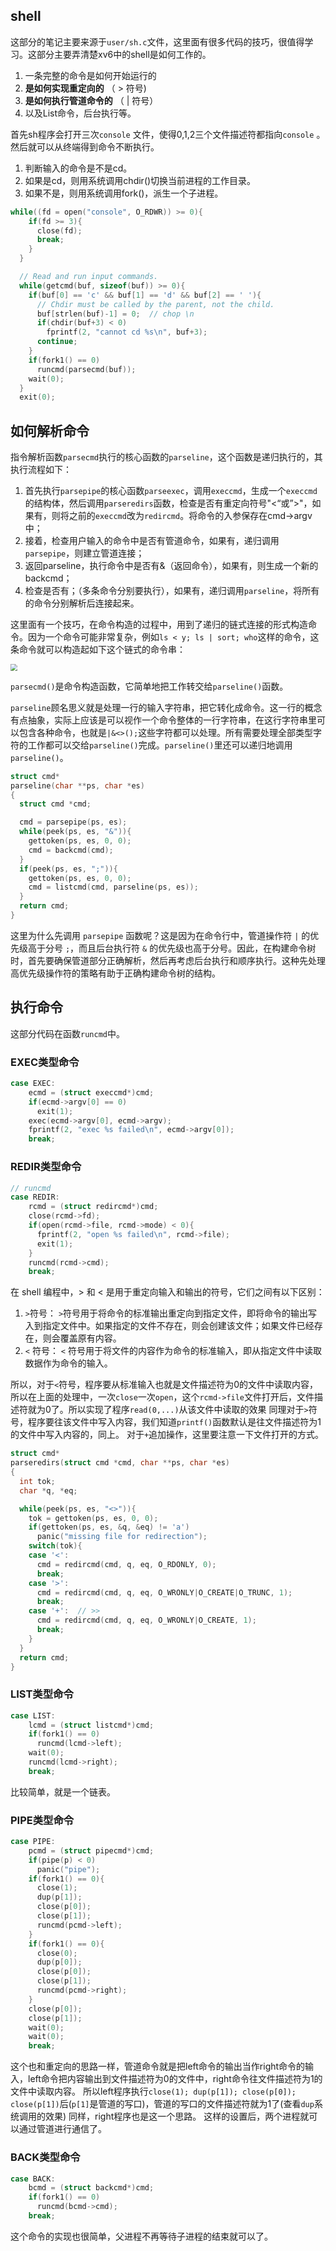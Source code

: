 ## shell

这部分的笔记主要来源于`user/sh.c`文件，这里面有很多代码的技巧，很值得学习。这部分主要弄清楚xv6中的shell是如何工作的。
1. 一条完整的命令是如何开始运行的
2. **是如何实现重定向的**  （ > 符号)
3. **是如何执行管道命令的**  （ | 符号）
4. 以及List命令，后台执行等。



首先sh程序会打开三次`console` 文件，使得0,1,2三个文件描述符都指向`console` 。然后就可以从终端得到命令不断执行。

1. 判断输入的命令是不是cd。
2. 如果是cd，则用系统调用chdir()切换当前进程的工作目录。
3. 如果不是，则用系统调用fork()，派生一个子进程。

```c
while((fd = open("console", O_RDWR)) >= 0){
    if(fd >= 3){
      close(fd);
      break;
    }
  }

  // Read and run input commands.
  while(getcmd(buf, sizeof(buf)) >= 0){
    if(buf[0] == 'c' && buf[1] == 'd' && buf[2] == ' '){
      // Chdir must be called by the parent, not the child.
      buf[strlen(buf)-1] = 0;  // chop \n
      if(chdir(buf+3) < 0)
        fprintf(2, "cannot cd %s\n", buf+3);
      continue;
    }
    if(fork1() == 0)
      runcmd(parsecmd(buf));
    wait(0);
  }
  exit(0);
```





## 如何解析命令

指令解析函数`parsecmd`执行的核心函数的`parseline`，这个函数是递归执行的，其执行流程如下：

1. 首先执行`parsepipe`的核心函数`parseexec`，调用`execcmd`，生成一个`execcmd`的结构体，然后调用`parseredirs`函数，检查是否有重定向符号"<“或”>"，如果有，则将之前的`execcmd`改为`redircmd`。将命令的入参保存在cmd->argv中；
2. 接着，检查用户输入的命令中是否有管道命令，如果有，递归调用`parsepipe`，则建立管道连接；
3. 返回parseline，执行命令中是否有&（返回命令），如果有，则生成一个新的backcmd；
4. 检查是否有；（多条命令分别要执行），如果有，递归调用`parseline`，将所有的命令分别解析后连接起来。



这里面有一个技巧，在命令构造的过程中，用到了递归的链式连接的形式构造命令。因为一个命令可能非常复杂，例如`ls < y; ls | sort; who`这样的命令，这条命令就可以构造起如下这个链式的命令串：

<img src="./img/shell-1.png" style="zoom: 67%;" />

`parsecmd()`是命令构造函数，它简单地把工作转交给`parseline()`函数。

`parseline`顾名思义就是处理一行的输入字符串，把它转化成命令。这一行的概念有点抽象，实际上应该是可以视作一个命令整体的一行字符串，在这行字符串里可以包含各种命令，也就是`|&<>();`这些字符都可以处理。所有需要处理全部类型字符的工作都可以交给`parseline()`完成。`parseline()`里还可以递归地调用`parseline()`。

```c
struct cmd*
parseline(char **ps, char *es)
{
  struct cmd *cmd;

  cmd = parsepipe(ps, es);
  while(peek(ps, es, "&")){
    gettoken(ps, es, 0, 0);
    cmd = backcmd(cmd);
  }
  if(peek(ps, es, ";")){
    gettoken(ps, es, 0, 0);
    cmd = listcmd(cmd, parseline(ps, es));
  }
  return cmd;
}
```

这里为什么先调用 `parsepipe` 函数呢？这是因为在命令行中，管道操作符 `|` 的优先级高于分号 `;`，而且后台执行符 `&` 的优先级也高于分号。因此，在构建命令树时，首先要确保管道部分正确解析，然后再考虑后台执行和顺序执行。这种先处理高优先级操作符的策略有助于正确构建命令树的结构。





## 执行命令
这部分代码在函数`runcmd`中。

### EXEC类型命令
```c
case EXEC:
    ecmd = (struct execcmd*)cmd;
    if(ecmd->argv[0] == 0)
      exit(1);
    exec(ecmd->argv[0], ecmd->argv);
    fprintf(2, "exec %s failed\n", ecmd->argv[0]);
    break;
```



### REDIR类型命令

```c
// runcmd
case REDIR:
    rcmd = (struct redircmd*)cmd;
    close(rcmd->fd);
    if(open(rcmd->file, rcmd->mode) < 0){
      fprintf(2, "open %s failed\n", rcmd->file);
      exit(1);
    }
    runcmd(rcmd->cmd);
    break;
```

在 shell 编程中，> 和 < 是用于重定向输入和输出的符号，它们之间有以下区别：
1. `>`符号：
`>`符号用于将命令的标准输出重定向到指定文件，即将命令的输出写入到指定文件中。如果指定的文件不存在，则会创建该文件；如果文件已经存在，则会覆盖原有内容。
2. `<` 符号：
`<` 符号用于将文件的内容作为命令的标准输入，即从指定文件中读取数据作为命令的输入。

所以，对于`<`符号，程序要从标准输入也就是文件描述符为0的文件中读取内容，所以在上面的处理中，一次`close`一次`open`，这个`rcmd->file`文件打开后，文件描述符就为0了。所以实现了程序`read(0,...)`从该文件中读取的效果
同理对于`>`符号，程序要往该文件中写入内容，我们知道`printf()`函数默认是往文件描述符为1的文件中写入内容的，同上。
对于`+`追加操作，这里要注意一下文件打开的方式。

```c
struct cmd*
parseredirs(struct cmd *cmd, char **ps, char *es)
{
  int tok;
  char *q, *eq;

  while(peek(ps, es, "<>")){
    tok = gettoken(ps, es, 0, 0);
    if(gettoken(ps, es, &q, &eq) != 'a')
      panic("missing file for redirection");
    switch(tok){
    case '<':
      cmd = redircmd(cmd, q, eq, O_RDONLY, 0);
      break;
    case '>':
      cmd = redircmd(cmd, q, eq, O_WRONLY|O_CREATE|O_TRUNC, 1);
      break;
    case '+':  // >>
      cmd = redircmd(cmd, q, eq, O_WRONLY|O_CREATE, 1);
      break;
    }
  }
  return cmd;
}
```



### LIST类型命令

```c
case LIST:
    lcmd = (struct listcmd*)cmd;
    if(fork1() == 0)
      runcmd(lcmd->left);
    wait(0);
    runcmd(lcmd->right);
    break;
```
比较简单，就是一个链表。



### PIPE类型命令

```c
case PIPE:
    pcmd = (struct pipecmd*)cmd;
    if(pipe(p) < 0)
      panic("pipe");
    if(fork1() == 0){
      close(1);
      dup(p[1]);
      close(p[0]);
      close(p[1]);
      runcmd(pcmd->left);
    }
    if(fork1() == 0){
      close(0);
      dup(p[0]);
      close(p[0]);
      close(p[1]);
      runcmd(pcmd->right);
    }
    close(p[0]);
    close(p[1]);
    wait(0);
    wait(0);
    break;
```
这个也和重定向的思路一样，管道命令就是把left命令的输出当作right命令的输入，left命令把内容输出到文件描述符为0的文件中，right命令往文件描述符为1的文件中读取内容。
所以left程序执行`close(1); dup(p[1]); close(p[0]); close(p[1])`后(`p[1]`是管道的写口)，管道的写口的文件描述符就为1了(查看`dup`系统调用的效果)
同样，right程序也是这一个思路。
这样的设置后，两个进程就可以通过管道进行通信了。



### BACK类型命令

```c
case BACK:
    bcmd = (struct backcmd*)cmd;
    if(fork1() == 0)
      runcmd(bcmd->cmd);
    break;
```
这个命令的实现也很简单，父进程不再等待子进程的结束就可以了。


